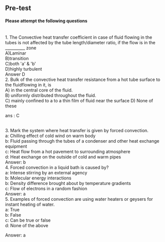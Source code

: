## <b> Pre-test</b>
#### Please attempt the following questions
<br>
1. The Convective heat transfer coefficient in case of fluid flowing in the tubes is not affected by the tube length/diameter ratio, if the flow is in the __________ zone
<br>
A)Laminar<br>
B)transition<br>
C)both 'a' & 'b'<br>
D)highly turbulent

<br>
Answer D

<br>
 2. Bulk of the convective heat transfer resistance from a hot tube surface to the fluidflowing in it, is
<br>
A) in the central core of the fluid.<br>
B) uniformly distributed throughout the fluid.<br>
C) mainly confined to a to a thin film of fluid near the surface
D) None of these 

ans : C

<br>
3. Mark the system where heat transfer is given by forced convection.
<br>
a: Chilling effect of cold wind on warm body
<br>
b: Fluid passing through the tubes of a condenser and other heat exchange equipment
<br>
c: Heat flow from a hot pavement to surrounding atmosphere
<br>
d: Heat exchange on the outside of cold and warm pipes 

<br>
Answer: b

<br>
4. Forced convection in a liquid bath is caused by?
<br>
a: Intense stirring by an external agency
<br>
b: Molecular energy interactions
<br>
b: Density difference brought about by temperature gradients
<br>
c: Flow of electrons in a random fashion

<br>
Answer: a

<br>
5. Examples of forced convection are using water heaters or geysers for instant heating of water.
<br>
a: True
<br>
b: False
<br>
c: Can be true or false
<br>
d: None of the above 
<br>

Answer: a
 
